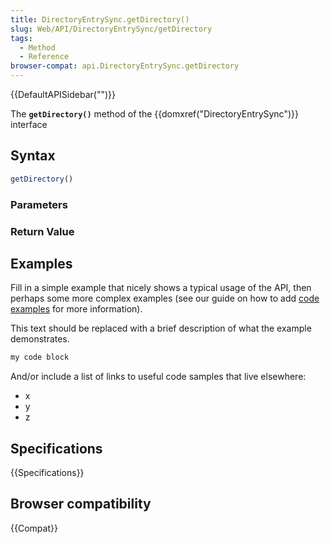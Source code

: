 ```yaml
---
title: DirectoryEntrySync.getDirectory()
slug: Web/API/DirectoryEntrySync/getDirectory
tags:
  - Method
  - Reference
browser-compat: api.DirectoryEntrySync.getDirectory
---
```

{{DefaultAPISidebar("")}}

The **`getDirectory()`** method of the {{domxref("DirectoryEntrySync")}} interface 

## Syntax

```js
getDirectory()
```

### Parameters



### Return Value



## Examples

Fill in a simple example that nicely shows a typical usage of the API, then perhaps some more complex examples (see our guide on how to add [code examples](/en-US/docs/MDN/Contribute/Structures/Code_examples) for more information).

This text should be replaced with a brief description of what the example demonstrates.

```js
my code block
```

And/or include a list of links to useful code samples that live elsewhere:

*   x
*   y
*   z

## Specifications

{{Specifications}}

## Browser compatibility

{{Compat}}

